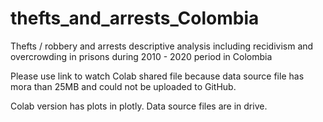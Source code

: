 # thefts_and_arrests_Colombia
Thefts / robbery and arrests descriptive analysis including recidivism and overcrowding in prisons during 2010 - 2020 period in Colombia

Please use link to watch Colab shared file because data source file has mora than 25MB and could not be uploaded to GitHub. 

Colab version has plots in plotly. Data source files are in drive.
